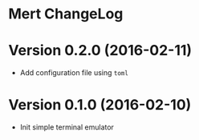 Mert ChangeLog
================

# Version 0.2.0 (2016-02-11)

- Add configuration file using `toml`

# Version 0.1.0 (2016-02-10)

- Init simple terminal emulator
